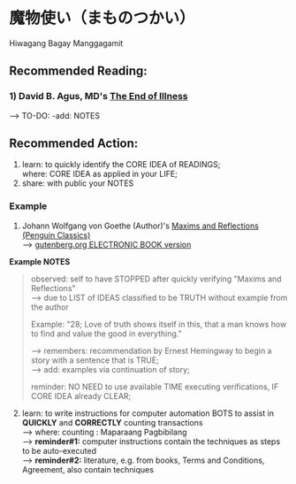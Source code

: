 # 魔物使い（まものつかい）
Hiwagang Bagay Manggagamit

## Recommended Reading:
### 1) David B. Agus, MD's [The End of Illness](https://www.amazon.com/End-Illness-David-Agus-M-D/dp/145161019X)
--> TO-DO: -add: NOTES

## Recommended Action:
1) learn: to quickly identify the CORE IDEA of READINGS;<br/>
where: CORE IDEA as applied in your LIFE;<br/>
2) share: with public your NOTES<br/>

### Example
1) Johann Wolfgang von Goethe (Author)'s [Maxims and Reflections (Penguin Classics)](https://www.amazon.com/Maxims-Reflections-Penguin-Classics-Wolfgang/dp/0140447202)<br/>
--> [gutenberg.org ELECTRONIC BOOK version](https://www.gutenberg.org/files/33670/33670-h/33670-h.htm)<br/>

<b>Example NOTES</b>
> observed: self to have STOPPED after quickly verifying "Maxims and Reflections"<br/>
> --> due to LIST of IDEAS classified to be TRUTH without example from the author<br/>
>
> Example: "28; Love of truth shows itself in this, that a man knows how to find and value the good in everything."<br/>
>
> --> remembers: recommendation by Ernest Hemingway to begin a story with a sentence that is TRUE;<br/>
> --> add: examples via continuation of story;<br/>
>
> reminder: NO NEED to use available TIME executing verifications, IF CORE IDEA already CLEAR;

2) learn: to write instructions for computer automation BOTS to assist in <b>QUICKLY</b> and <b>CORRECTLY</b> counting transactions<br/>
--> where: counting : Maparaang Pagbibilang<br/>
--> <b>reminder#1:</b> computer instructions contain the techniques as steps to be auto-executed<br/> 
--> <b>reminder#2:</b> literature, e.g. from books, Terms and Conditions, Agreement, also contain techniques 
